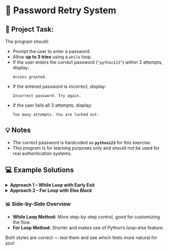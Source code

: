 <h1>🔐 Password Retry System</h1>

<h2>📝 Project Task:</h2>

<p>The program should:</p>
<ul>
  <li>Prompt the user to enter a password.</li>
  <li>Allow <strong>up to 3 tries</strong> using a <code>while</code> loop.</li>
  <li>If the user enters the correct password (<code>"python123"</code>) within 3 attempts, display:
    <pre><code>Access granted.</code></pre>
  </li>
  <li>If the entered password is incorrect, display:
    <pre><code>Incorrect password. Try again.</code></pre>
  </li>
  <li>If the user fails all 3 attempts, display:
    <pre><code>Too many attempts. You are locked out.</code></pre>
  </li>
</ul>

<h2>💡 Notes</h2>
<ul>
  <li>The correct password is hardcoded as <strong><code>python123</code></strong> for this exercise.</li>
  <li>This program is for learning purposes only and should not be used for real authentication systems.</li>
</ul>

<h2>💻 Example Solutions</h2>

<details>
  <summary><strong>Approach 1 – While Loop with Early Exit</strong></summary>
  <p>This method uses a <code>while</code> loop and stops execution immediately when the correct password is entered using <code>break</code>.</p>
</details>

<details>
  <summary><strong>Approach 2 – For Loop with Else Block</strong></summary>
  <p>This version uses a <code>for</code> loop with an <code>else</code> clause, which only runs if the loop completes all attempts without hitting a <code>break</code>.</p>
</details>

<h3>📊 Side-by-Side Overview</h3>
<ul>
  <li><strong>While Loop Method:</strong> More step-by-step control, good for customizing the flow.</li>
  <li><strong>For Loop Method:</strong> Shorter and makes use of Python’s loop–else feature.</li>
</ul>

<p>Both styles are correct — test them and see which feels more natural for you!</p>
